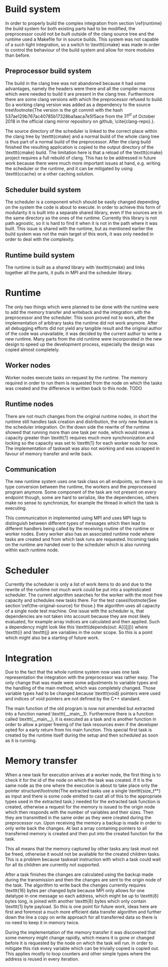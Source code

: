 
# Build system
In order to properly build the complex integration from section \ref{runtime} the build system for both existing parts
had to be modified, the preprocessor could not be built outside of the clang source tree and the runtime used a Makefile
for in source builds.
This system was not capable of a such tight integration, so a switch to \texttt{cmake} was made in order to control the behaviour
of the build system and allow for more modules than before.

## Preprocessor build system
The build in the clang tree was not abandoned because it had some advantages, namely the headers were there and all the
compiler macros which were needed to build it are present in the clang tree.
Furthermore there are some clang versions with which the preprocessor refused to build. 
So a working clang version was added as a dependency to the source tree\footnote{The version is the git commit with the
hash 537ae129b767ac40785b17328ba1aaca7e5f5ace from the $31^{st}$ of October 2018 in the official clang mirror repository
on github, \cite{clang-repo}.}.

The source directory of the scheduler is linked to the correct place within the clang tree by \texttt{cmake} and a normal build
of the whole clang tree is thus part of a normal build of the preprocessor.
After the clang build finished the resulting application is copied to the output directory of the \texttt{cmake} build.
The limitation here is that a reload of the \texttt{cmake} project requires a full rebuild of clang.
This has to be addressed in future work because there were much more important issues at hand, e.g. writing the 
scheduler or the runtime, and it can be mitigated by using \texttt{ccache} or a other caching solution.

## Scheduler build system
The scheduler is a component which should be easily changed depending on the system the code is about to execute.
In order to achieve this form of modularity it is built into a separate shared library, even if the sources are in the
same directory as the ones of the runtime.
Currently this library is not path agnostic, so it is hard to find it when it is not in the path where it was built.
This issue is shared with the runtime, but as mentioned earlier the build system was not the main target of this work,
it was only needed in order to deal with the complexity.

## Runtime build system
The runtime is built as a shared library with \texttt{cmake} and links together all the parts, it pulls in MPI and the
scheduler library.


# Runtime
The only two things which were planned to be done with the runtime were to add the memory transfer and writeback and the
integration with the preprocessor and the scheduler.
This soon proved not to work, after the implementation of arbitrary tasks the runtime did not work anymore.
After all debugging efforts did not yield any tangible result and the original author of the code was unavailable,
it was decided by the current author to write a new runtime.
Many parts from the old runtime were incorporated in the new design to speed up the development process, especially the
design was copied almost completely.

## Worker nodes
Worker nodes execute tasks on request by the runtime.
The memory required in order to run them is requested from the node on which the tasks was created and the difference is
written back to this node.
TODO

## Runtime nodes
There are not much changes from the original runtime nodes, in short the runtime still handles task creation and
distribution, the only new feature is the scheduler integration.
On the down side the rewrite of the runtime showed that running more than one task per node, which would mean a capacity
greater than \texttt{1} requires much more synchronization and locking so the capacity was set to \texttt{1} for each
worker node for now.
The implementation of taskwait was also not working and was scrapped in favour of memory transfer and write back.

## Communication
The new runtime system uses one task class on all endpoints, so there is no type conversion between the runtime, the 
workers and the preprocessed program anymore.
Some component of the task are not present on every endpoint though, some are hard to serialize, like the dependencies,
others make no sense to synchronize, for example the thread in which the task is executing.

This communication in implemented using MPI and uses MPI tags to distinguish between different types of messages which
then lead to different handlers being called by the receiving routine of the runtime or worker nodes.
Every worker also has an associated runtime node where tasks are created and from which task runs are requested.
Incoming tasks on the runtime are handed over to the scheduler which is also running within each runtime node.

# Scheduler
Currently the scheduler is only a list of work items to do and due to the rewrite of the runtime not much work could be
put into a sophisticated scheduler.
The current algorithm searches for the worker with the most free capacity and schedules new tasks there.
For the test cases\footnote{See section \ref{the-original-source} for those.} the algorithm uses all capacity of a single node test
machine.
One issue with the scheduler is, that dependencies are not taken into account because they are most likely evaluated,
for example array indices are calculated and then applied.
Such a dependency might look like this \texttt{depends(out: A[i][j])} where \texttt{i} and \texttt{j} are 
variables in the outer scope. 
So this is a point which might also be a starting of future work.

# Integration
Due to the fact that the whole runtime system now uses one task representation the integration with the preprocessor
was rather easy.
The only change that was made were some adjustments to variable types and the handling of the main method, which was
completely changed.
Those variable types had to be changed because \texttt{void} pointers were used and indices of void pointers are not
defined by the C++ standard.

The main function of the old program is now not amended but extracted into a function named \texttt{\_\_main\_\_1}. 
Furthermore there is a function called \texttt{\_\_main\_\_}, it is executed as a task and is another function in order
to allow a proper freeing of the task resources even if the developer opted for a early return from his main function.
This special first task is created by the runtime itself during the setup and then scheduled as soon as it is running.

# Memory transfer
When a new task for execution arrives at a worker node, the first thing is to check it for the id of the
node on which the task was created.
If it is the same node as the one where the execution is about to take place only the pointer structure\footnote{The 
extracted tasks use a single \texttt{size\_t**} as input and there is some code emitted to cast all of this to the
appropriate types used in the extracted task.} needed for the extracted task function is created,
otherwise a request for the memory is issued to the origin node which then responds with the number of
variables and their sizes.
Then they are transmitted in the same order as they were created during the preprocessor run.
Upon receiving the memory a backup is made in order to only write back the changes.
At last a array containing pointers to all transferred memory is created and then put into the created function for the
task.

This all means that the memory captured by other tasks any task must not be freed, otherwise it would not 
be available for the created children tasks.
This is a problem because taskwait instruction with which a task could wait for all its children are currently not 
supported.

After a task finishes the changes are calculated using the backup made during the transmission and then the changes
are sent to the origin node of the task.
The algorithm to write back the changes currently requires \texttt{16} bytes per changed byte because MPI only allows
for one datatype in one message so each address, which might be up to \texttt{8} bytes long, is joined with another
\texttt{8} bytes which only contain \texttt{1} byte payload.
So this is one point for future work, ideas here are first and foremost a much more efficient data transfer algorithm
and further down the line a copy on write approach for all transferred data so there is no need to keep it in memory
twice.

During the implementation of the memory transfer it was discovered that some memory might change rapidly, which means
it is gone or changed before it is requested by the node on which the task will run.
In order to mitigate this risk every variable which can be trivially copied is copied out. 
This applies mostly to loop counters and other simple types where the address is reused in every iteration.
